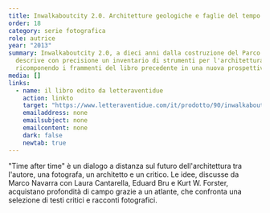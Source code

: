 ```yaml
---
title: Inwalkaboutcity 2.0. Architetture geologiche e faglie del tempo
order: 18
category: serie fotografica
role: autrice
year: "2013"
summary: Inwalkaboutcity 2.0, a dieci anni dalla costruzione del Parco lineare,
  descrive con precisione un inventario di strumenti per l'architettura
  ricomponendo i frammenti del libro precedente in una nuova prospettiva.
media: []
links:
  - name: il libro edito da letteraventidue
    action: linkto
    target: "https://www.letteraventidue.com/it/prodotto/90/inwalkaboutcity-2-0 "
    emailaddress: none
    emailsubject: none
    emailcontent: none
    dark: false
    newtab: true
---
```

"Time after time" è un dialogo a distanza sul futuro dell'architettura tra l'autore, una fotografa, un architetto e un critico. Le idee, discusse da Marco Navarra con Laura Cantarella, Eduard Bru e Kurt W. Forster, acquistano profondità di campo grazie a un atlante, che confronta una selezione di testi critici e racconti fotografici.
